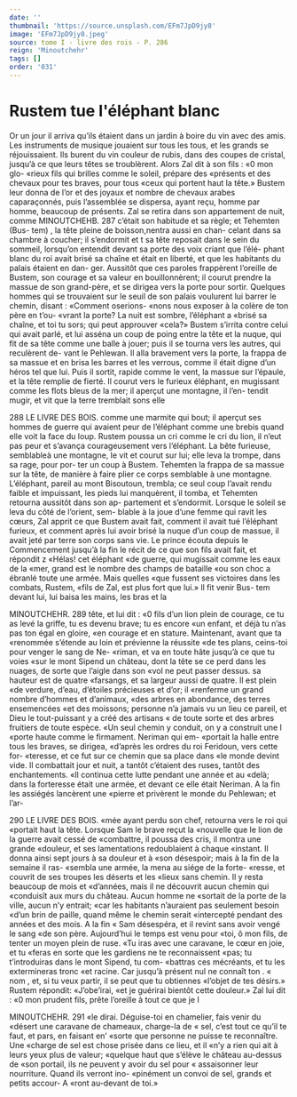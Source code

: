 ```yaml
---
date: ''
thumbnail: 'https://source.unsplash.com/EFm7JpD9jy8'
image: 'EFm7JpD9jy8.jpeg'
source: tome I - livre des rois - P. 286
reign: 'Minoutchehr'
tags: []
order: '031'
---
```


# Rustem tue l'éléphant blanc

Or un jour il arriva qu’ils étaient dans un jardin
à boire du vin avec des amis. Les instruments de musique jouaient sur tous les tous, et les grands se réjouissaient. Ils burent du vin couleur de rubis, dans des coupes de cristal, jusqu’à ce que leurs têtes
se troublèrent. Alors Zal dit à son fils : «0 mon glo- «rieux fils qui brilles comme le soleil, prépare des «présents et des chevaux pour tes braves, pour tous «ceux qui portent haut la tête.» Bustem leur donna
de l’or et des joyaux et nombre de chevaux arabes caparaçonnés, puis l’assemblée se dispersa, ayant
reçu, homme par homme, beaucoup de présents. Zal
se retira dans son appartement de nuit, comme
MINOUTCHEHB. 287 c’était son habitude et sa règle; et Tehemten (Bus-
tem) , la tête pleine de boisson,nentra aussi en chan- celant dans sa chambre à coucher; il s’endormit et t sa tête reposait dans le sein du sommeil, lorsqu’on entendit devant sa porte des voix criant que l’élé-
phant blanc du roi avait brisé sa chaîne et était en
liberté, et que les habitants du palais étaient en dan-
ger. Aussitôt que ces paroles frappèrent l’oreille de Bustem, son courage et sa valeur en bouillonnèrent; il courut prendre la massue de son grand-père, et se dirigea vers la porte pour sortir. Quelques hommes qui se trouvaient sur le seuil de son palais voulurent lui barrer le chemin, disant : «Comment oserions- «nons nous exposer à la colère de ton père en t’ou-
«vrant la porte? La nuit est sombre, l’éléphant a «brisé sa chaîne, et toi tu sors; qui peut approuver «cela?» Bustem s’irrita contre celui qui avait parlé,
et lui asséna un coup de poing entre la tête et la nuque, qui fit de sa tête comme une balle à jouer; puis il se tourna vers les autres, qui reculèrent de- vant le Pehlewan. Il alla bravement vers la porte, la frappa de sa massue et en brisa les barres et les verrous, comme il était digne d’un héros tel que lui.
Puis il sortit, rapide comme le vent, la massue sur l’épaule, et la tête remplie de fierté. Il courut vers
le furieux éléphant, en mugissant comme les flots bleus de la mer; il aperçut une montagne, il l’en- tendit mugir, et vit que la terre tremblait sons elle

288 LE LIVRE DES BOIS.
comme une marmite qui bout; il aperçut ses hommes de guerre qui avaient peur de l’éléphant comme
une brebis quand elle voit la face du loup. Rustem poussa un cri comme le cri du lion, il n’eut pas peur
et s’avança courageusement vers l’éléphant. La bête
furieuse, semblableà une montagne, le vit et courut sur lui; elle leva la trompe, dans sa rage, pour por- ter un coup à Bustem. Tehemten la frappa de sa massue sur la tête, de manière à faire plier ce corps semblable à une montagne. L’éléphant, pareil au
mont Bisoutoun, trembla; ce seul coup l’avait rendu faible et impuissant, les pieds lui manquèrent, il tomba, et Tehemten retourna aussitôt dans son ap- partement et s’endormit.
Lorsque le soleil se leva du côté de l’orient, sem-
blable à la joue d’une femme qui ravit les cœurs,
Zal apprit ce que Bustem avait fait, comment il avait tué l’éléphant furieux, et comment après lui avoir
brisé la nuque d’un coup de massue, il avait jeté
par terre son corps sans vie. Le prince écouta depuis
le Commencement jusqu’à la fin le récit de ce que
son fils avait fait, et répondit z «Hélas! cet éléphant
«de guerre, qui mugissait comme les eaux de la «mer, grand est le nombre des champs de bataille «ou son choc a ébranlé toute une armée. Mais quelles
«que fussent ses victoires dans les combats, Rustem, «fils de Zal, est plus fort que lui.» ll fit venir Bus- tem devant lui, lui baisa les mains, les bras et la

MINOUTCHEHR. 289 tête, et lui dit : «0 fils d’un lion plein de courage,
ce tu as levé la griffe, tu es devenu brave; tu es encore «un enfant, et déjà tu n’as pas ton égal en gloire,
«en courage et en stature. Maintenant, avant que ta «renommée s’étende au loin et prévienne la réussite
«de tes plans, ceins-toi pour venger le sang de Ne-
«riman, et va en toute hâte jusqu’à ce que tu voies
«sur le mont Sipend un château, dont la tête se
ce perd dans les nuages, de sorte que l’aigle dans son
«vol ne peut passer dessus. sa hauteur est de quatre
«farsangs, et sa largeur aussi de quatre. Il est plein «de verdure, d’eau, d’étoiles précieuses et d’or; il
«renferme un grand nombre d’hommes et d’animaux,
«des arbres en abondance, des terres ensemencées
«et des moissons; personne n’a jamais vu un lieu
ce pareil, et Dieu le tout-puissant y a créé des artisans
« de toute sorte et des arbres fruitiers de toute espèce. «Un seul chemin y conduit, on y a construit une I «porte haute comme le firmament. Neriman qui em- «portait la halle entre tous les braves, se dirigea, «d’après les ordres du roi Feridoun, vers cette for- «teresse, et ce fut sur ce chemin que sa place dans «le monde devint vide. Il combattait jour et nuit,
a tantôt c’étaient des ruses, tantôt des enchantements.
«Il continua cette lutte pendant une année et au «delà; dans la forteresse était une armée, et devant
ce elle était Neriman. A la fin les assiégés lancèrent une
«pierre et privèrent le monde du Pehlewan; et l’ar-

290 LE LIVRE DES BOIS.
«mée ayant perdu son chef, retourna vers le roi qui «portait haut la tête. Lorsque Sam le brave reçut la «nouvelle que le lion de la guerre avait cessé de «combattre, il poussa des cris, il montra une grande «douleur, et ses lamentations redoublaient à chaque «instant. Il donna ainsi sept jours à sa douleur et à «son désespoir; mais à la fin de la semaine il ras- «sembla une armée, la mena au siége de la forte- «resse, et couvrit de ses troupes les déserts et les «lieux sans chemin. Il y resta beaucoup de mois et «d’années, mais il ne découvrit aucun chemin qui «conduisît aux murs du château. Aucun homme ne «sortait de la porte de la ville, aucun n’y entrait; «car les habitants n’auraient pas seulement besoin
«d’un brin de paille, quand même le chemin serait «intercepté pendant des années et des mois. A la fin
« Sam désespéra, et il revint sans avoir vengé le sang
«de son père. Aujourd’hui le temps est venu pour «toi, ô mon fils, de tenter un moyen plein de ruse. «Tu iras avec une caravane, le cœur en joie, et tu «feras en sorte que les gardiens ne te reconnaissent «pas; tu t’introduiras dans le mont Sipend, tu com- «battras ces mécréants, et tu les extermineras tronc
«et racine. Car jusqu’à présent nul ne connaît ton
. « nom , et, si tu veux partir, il se peut que tu obtiennes «l’objet de tes désirs.» Rustem répondit: «J’obe’irai,
«et je guérirai bientôt cette douleur.» Zal lui dit : «0 mon prudent fils, prête l’oreille à tout ce que je
I

MINOUTCHEHR. 291
«le dirai. Déguise-toi en chamelier, fais venir du
«désert une caravane de chameaux, charge-la de « sel, c’est tout ce qu’il te faut, et pars, en faisant en’
«sorte que personne ne puisse te reconnaître. Une «charge de sel est chose prisée dans ce lieu, et il «n’y a rien qui ait à leurs yeux plus de valeur; «quelque haut que s’élève le château au-dessus de
«son portail, ils ne peuvent y avoir du sel pour « assaisonner leur nourriture. Quand ils verront ino- «pinément un convoi de sel, grands et petits accour- A «ront au-devant de toi.»
